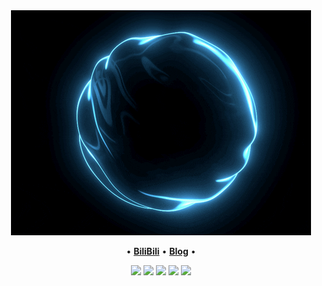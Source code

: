 <div align="center">
<img height="360" width="480" src="https://raw.githubusercontent.com/herschel-ma/herschel-ma/master/Private.gif" alt="gif with funny random cat say thank you." />
</div>

<p align="center">
•
<b><a href="https://space.bilibili.com/387647798"> BiliBili</a></b>
•
<b><a href="https://herschel-ma/github.io">Blog</a></b>
•
</p>

<p align="center">
<img src="https://img.shields.io/badge/neovim-%2357A143.svg?&style=for-the-badge&logo=neovim&logoColor=white"/>
<img src="https://img.shields.io/badge/go-%2300ADD8.svg?&style=for-the-badge&logo=go&logoColor=white" />
<img src="https://img.shields.io/badge/lua-%232C2D72.svg?&style=for-the-badge&logo=lua&logoColor=white"/>
<img src="https://img.shields.io/badge/rust-%23000000.svg?&style=for-the-badge&logo=rust&logoColor=white"/>
<img src="https://img.shields.io/badge/python-3670A0?style=for-the-badge&logo=python&logoColor=ffdd54"/>
</p>
